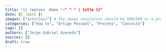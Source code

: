 ```yaml
---
title: "{{ replace .Name "-" " " | title }}"
date: {{ .Date }}
images: ["articles/"] # The image resolution should be 900x500 or a proportional resolution
categories: ["How to", "Artigo Pessoal", "Projeto", "Conceito"]
tags: []
authors: ["Jorge Gabriel Azevedo"]
sources: []
draft: true
---
```

